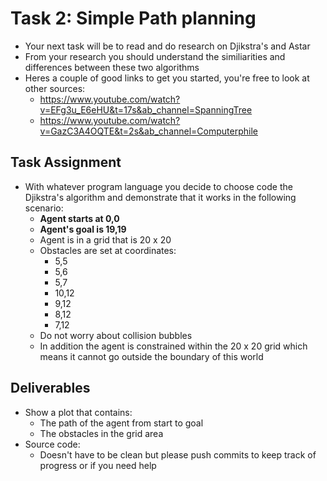 # Task 2: Simple Path planning
- Your next task will be to read and do research on Djikstra's and Astar 
- From your research you should understand the similiarities and differences between these two algorithms 
- Heres a couple of good links to get you started, you're free to look at other sources:
  - https://www.youtube.com/watch?v=EFg3u_E6eHU&t=17s&ab_channel=SpanningTree
  - https://www.youtube.com/watch?v=GazC3A4OQTE&t=2s&ab_channel=Computerphile


## Task Assignment
- With whatever program language you decide to choose code the Djikstra's algorithm and demonstrate that it works in the following scenario: 
  - **Agent starts at 0,0**
  - **Agent's goal is 19,19**
  - Agent is in a grid that is 20 x 20 
  - Obstacles are set at coordinates:
    - 5,5
    - 5,6
    - 5,7
    - 10,12
    - 9,12
    - 8,12
    - 7,12
  - Do not worry about collision bubbles 
  - In addition the agent is constrained within the 20 x 20 grid which means it cannot go outside the boundary of this world 

## Deliverables 
- Show a plot that contains:
  - The path of the agent from start to goal
  - The obstacles in the grid area
- Source code:
  - Doesn't have to be clean but please push commits to keep track of progress or if you need help 
  